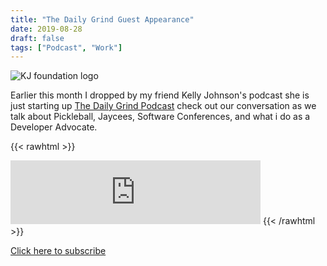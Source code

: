 ```yaml
---
title: "The Daily Grind Guest Appearance"
date: 2019-08-28
draft: false
tags: ["Podcast", "Work"]
---
```


![KJ foundation logo](http://www.kjfwi.org/index/wp-content/uploads/2020/09/DG-circle-logo-copy-297x300.jpg)

Earlier this month I dropped by my friend Kelly Johnson's podcast she is just starting up [The Daily Grind Podcast](http://www.kjfwi.org/the-daily-grind//) check out our conversation as we talk about Pickleball, Jaycees, Software Conferences, and what i do as a Developer Advocate.

{{< rawhtml >}}
<iframe src="https://anchor.fm/dailygrindpod/embed/episodes/Episode-4-Special-Guest-Richard-Lewis-e54l88/a-alra8d" height="102px" width="400px" frameborder="0" scrolling="no"></iframe>
{{< /rawhtml >}}

[Click here to subscribe](https://anchor.fm/dailygrindpod/episodes/Episode-4-Special-Guest-Richard-Lewis-e54l88)
